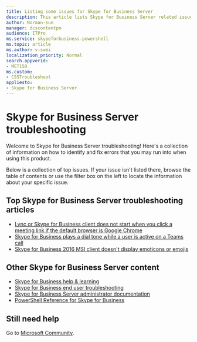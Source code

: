 ```yaml
---
title: Listing some issues for Skype for Business Server
description: This article lists Skype for Business Server related issues.
author: Norman-sun
manager: dcscontentpm
audience: ITPro
ms.service: skypeforbusiness-powershell
ms.topic: article
ms.author: v-swei
localization_priority: Normal
search.appverid: 
- MET150
ms.custom:
- CSSTroubleshoot
appliesto:
- Skype for Business Server
---
```


# Skype for Business Server troubleshooting

Welcome to Skype for Business Server troubleshooting! Here's a collection of information on how to identify and fix errors that you may run into when using this product.

Below is a collection of top issues. If your issue isn't listed there, browse the table of contents or use the filter box on the left to locate the information about your specific issue.

## Top Skype for Business Server troubleshooting articles

- [Lync or Skype for Business client does not start when you click a meeting link if the default browser is Google Chrome](./server-sign-in/client-not-start-click-meeting-link.md)
- [Skype for Business plays a dial tone while a user is active on a Teams call](./server-conferencing/sfb-play-dial-tone-teams-call.md)
- [Skype for Business 2016 MSI client doesn't display emoticons or emojis](https://support.microsoft.com/help/4475760)

## Other Skype for Business Server content

- [Skype for Business help & learning](https://support.office.com/skype-for-business)
- [Skype for Business end user troubleshooting](https://support.microsoft.com/office/5e3d4ad2-3074-465a-8d0a-a5ab3a7bb11b)
- [Skype for Business Server administrator documentation](/SkypeForBusiness/skype-for-business-server-2019)
- [PowerShell Reference for Skype for Business](/powershell/skype/intro)

## Still need help

Go to [Microsoft Community](https://answers.microsoft.com/).